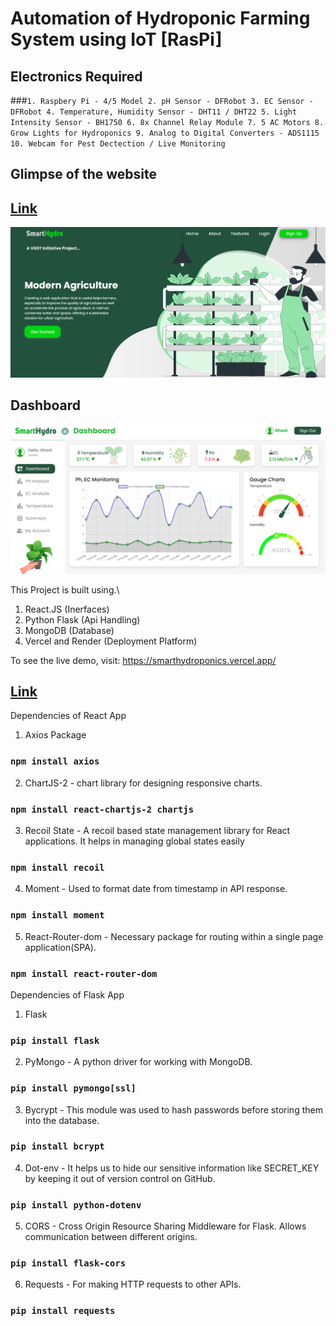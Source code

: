 # Automation of Hydroponic Farming System using IoT [RasPi]

## Electronics Required
###`1. Raspbery Pi - 4/5 Model
2. pH Sensor - DFRobot
3. EC Sensor - DFRobot
4. Temperature, Humidity Sensor - DHT11 / DHT22
5. Light Intensity Sensor - BH1750
6. 8x Channel Relay Module
7. 5 AC Motors
8. Grow Lights for Hydroponics
9. Analog to Digital Converters - ADS1115
10. Webcam for Pest Dectection / Live Monitoring`

## Glimpse of the website
## [Link](https://smarthydroponics.vercel.app/)

![Screenshot of Landing Page](frontend/src/Images/LandingPage.png?raw=true "Home Page")

## Dashboard
![Screenshot of Web Dashboard](frontend/src/Images/Dashboard.png?raw=true "Dashboard")

This Project is built using.\
1. React.JS (Inerfaces)
2. Python Flask (Api Handling)
3. MongoDB (Database)
4. Vercel and Render (Deployment Platform)

To see the live demo, visit: https://smarthydroponics.vercel.app/ 
## [Link](https://smarthydroponics.vercel.app/)

Dependencies of React App

1. Axios Package
### `npm install axios`

2. ChartJS-2 - chart library for designing responsive charts.
### `npm install react-chartjs-2 chartjs`

3. Recoil State -  A recoil based state management library for React applications. It helps in managing global states easily
### `npm install recoil`

4. Moment - Used to format date from timestamp in API response.
### `npm install moment`

5. React-Router-dom - Necessary package for routing within a single page application(SPA).
### `npm install react-router-dom`


Dependencies of Flask App

1. Flask
### `pip install flask`

2. PyMongo - A python driver for working with MongoDB.
### `pip install pymongo[ssl]`

3. Bycrypt - This module was used to hash passwords before storing them into the database. 
### `pip install bcrypt`

4. Dot-env - It helps us to hide our sensitive information like SECRET_KEY by keeping it out of version control on GitHub. 
### `pip install python-dotenv`

5. CORS - Cross Origin Resource Sharing Middleware for Flask. Allows communication between different origins.
### `pip install flask-cors`

6. Requests - For making HTTP requests to other APIs.
### `pip install requests`
